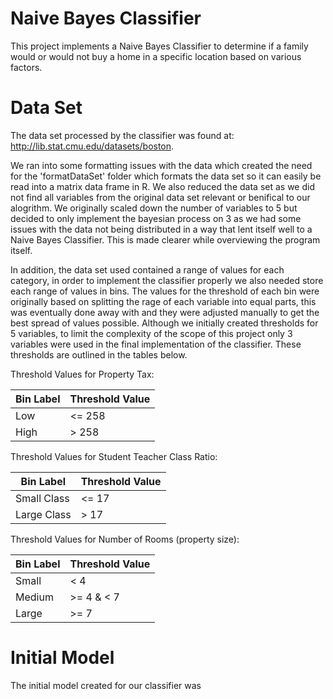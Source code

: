 # Naive Bayes Classifier
This project implements a Naive Bayes Classifier to determine if a family would or would not buy a home in a specific location based on various factors.

# Data Set
The data set processed by the classifier was found at: http://lib.stat.cmu.edu/datasets/boston.

We ran into some formatting issues with the data which created the need for the 'formatDataSet' folder which formats the data set so it can easily be read into a matrix data frame in R. We also reduced the data set as we did not find all variables from the original data set relevant or benifical to our alogrithm. We originally scaled down the number of variables to 5 but decided to only implement the bayesian process on 3 as we had some issues with the data not being distributed in a way that lent itself well to a Naive Bayes Classifier. This is made clearer while overviewing the program itself.

In addition, the data set used contained a range of values for each category, in order to implement the classifier properly we also needed store each range of values in bins. The values for the threshold of each bin were originally based on splitting the rage of each variable into equal parts, this was eventually done away with and they were adjusted manually to get the best spread of values possible. Although we initially created thresholds for 5 variables, to limit the complexity of the scope of this project only 3 variables were used in the final implementation of the classifier. These thresholds are outlined in the tables below.

Threshold Values for Property Tax:

| Bin Label   | Threshold Value |
| ----------- | --------------- |
| Low         | <= 258          |
| High        | > 258           |

Threshold Values for Student Teacher Class Ratio:

| Bin Label   | Threshold Value |
| ----------- | --------------- |
| Small Class | <= 17           |
| Large Class | > 17            |

Threshold Values for Number of Rooms (property size):

| Bin Label   | Threshold Value |
| ----------- | --------------- |
| Small       | < 4             |
| Medium      | >= 4 & < 7      |
| Large       | >= 7            |



# Initial Model
The initial model created for our classifier was  
